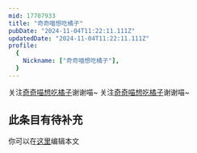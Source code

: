 ```yaml
---
mid: 17707933
title: "奇奇喵想吃橘子"
pubDate: "2024-11-04T11:22:11.111Z"
updatedDate: "2024-11-04T11:22:11.111Z"
profile:
  {
    Nickname: ["奇奇喵想吃橘子"],
  }
---
```


关注[奇奇喵想吃橘子](https://space.bilibili.com/17707933)谢谢喵~ 关注[奇奇喵想吃橘子](https://space.bilibili.com/17707933)谢谢喵~

## 此条目有待补充
你可以在[这里](https://github.com/Yuhanawa/VTuber.ICU-Content/edit/master/v/奇奇喵想吃橘子/index.md)编辑本文
